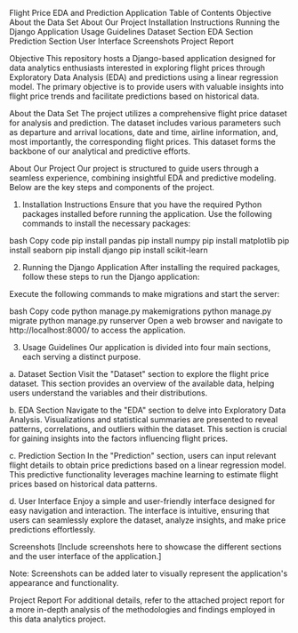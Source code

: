 Flight Price EDA and Prediction Application
Table of Contents
Objective
About the Data Set
About Our Project
Installation Instructions
Running the Django Application
Usage Guidelines
Dataset Section
EDA Section
Prediction Section
User Interface
Screenshots
Project Report
<a name="objective"></a>

Objective
This repository hosts a Django-based application designed for data analytics enthusiasts interested in exploring flight prices through Exploratory Data Analysis (EDA) and predictions using a linear regression model. The primary objective is to provide users with valuable insights into flight price trends and facilitate predictions based on historical data.

<a name="about-the-data-set"></a>

About the Data Set
The project utilizes a comprehensive flight price dataset for analysis and prediction. The dataset includes various parameters such as departure and arrival locations, date and time, airline information, and, most importantly, the corresponding flight prices. This dataset forms the backbone of our analytical and predictive efforts.

<a name="about-our-project"></a>

About Our Project
Our project is structured to guide users through a seamless experience, combining insightful EDA and predictive modeling. Below are the key steps and components of the project.

<a name="installation-instructions"></a>

1. Installation Instructions
Ensure that you have the required Python packages installed before running the application. Use the following commands to install the necessary packages:

bash
Copy code
pip install pandas
pip install numpy
pip install matplotlib
pip install seaborn
pip install django
pip install scikit-learn
<a name="running-the-django-application"></a>

2. Running the Django Application
After installing the required packages, follow these steps to run the Django application:

Execute the following commands to make migrations and start the server:

bash
Copy code
python manage.py makemigrations
python manage.py migrate
python manage.py runserver
Open a web browser and navigate to http://localhost:8000/ to access the application.

<a name="usage-guidelines"></a>

3. Usage Guidelines
Our application is divided into four main sections, each serving a distinct purpose.

<a name="dataset-section"></a>

a. Dataset Section
Visit the "Dataset" section to explore the flight price dataset. This section provides an overview of the available data, helping users understand the variables and their distributions.

<a name="eda-section"></a>

b. EDA Section
Navigate to the "EDA" section to delve into Exploratory Data Analysis. Visualizations and statistical summaries are presented to reveal patterns, correlations, and outliers within the dataset. This section is crucial for gaining insights into the factors influencing flight prices.

<a name="prediction-section"></a>

c. Prediction Section
In the "Prediction" section, users can input relevant flight details to obtain price predictions based on a linear regression model. This predictive functionality leverages machine learning to estimate flight prices based on historical data patterns.

<a name="user-interface"></a>

d. User Interface
Enjoy a simple and user-friendly interface designed for easy navigation and interaction. The interface is intuitive, ensuring that users can seamlessly explore the dataset, analyze insights, and make price predictions effortlessly.

<a name="screenshots"></a>

Screenshots
[Include screenshots here to showcase the different sections and the user interface of the application.]

Note: Screenshots can be added later to visually represent the application's appearance and functionality.

<a name="project-report"></a>

Project Report
For additional details, refer to the attached project report for a more in-depth analysis of the methodologies and findings employed in this data analytics project.





